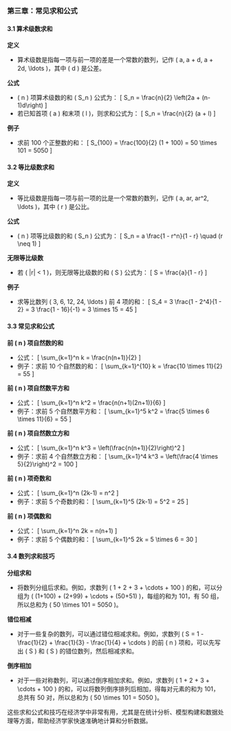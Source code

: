 ### 第三章：常见求和公式

#### 3.1 算术级数求和

**定义**
- 算术级数是指每一项与前一项的差是一个常数的数列，记作 \( a, a + d, a + 2d, \ldots \)，其中 \( d \) 是公差。

**公式**
- \( n \) 项算术级数的和 \( S_n \) 公式为：
  \[
  S_n = \frac{n}{2} \left(2a + (n-1)d\right)
  \]
- 若已知首项 \( a \) 和末项 \( l \)，则求和公式为：
  \[
  S_n = \frac{n}{2} (a + l)
  \]

**例子**
- 求前 100 个正整数的和：
  \[
  S_{100} = \frac{100}{2} (1 + 100) = 50 \times 101 = 5050
  \]

#### 3.2 等比级数求和

**定义**
- 等比级数是指每一项与前一项的比是一个常数的数列，记作 \( a, ar, ar^2, \ldots \)，其中 \( r \) 是公比。

**公式**
- \( n \) 项等比级数的和 \( S_n \) 公式为：
  \[
  S_n = a \frac{1 - r^n}{1 - r} \quad (r \neq 1)
  \]

**无限等比级数**
- 若 \( |r| < 1 \)，则无限等比级数的和 \( S \) 公式为：
  \[
  S = \frac{a}{1 - r}
  \]

**例子**
- 求等比数列 \( 3, 6, 12, 24, \ldots \) 前 4 项的和：
  \[
  S_4 = 3 \frac{1 - 2^4}{1 - 2} = 3 \frac{1 - 16}{-1} = 3 \times 15 = 45
  \]

#### 3.3 常见求和公式

**前 \( n \) 项自然数的和**
- 公式：
  \[
  \sum_{k=1}^n k = \frac{n(n+1)}{2}
  \]
- 例子：求前 10 个自然数的和：
  \[
  \sum_{k=1}^{10} k = \frac{10 \times 11}{2} = 55
  \]

**前 \( n \) 项自然数平方和**
- 公式：
  \[
  \sum_{k=1}^n k^2 = \frac{n(n+1)(2n+1)}{6}
  \]
- 例子：求前 5 个自然数平方和：
  \[
  \sum_{k=1}^5 k^2 = \frac{5 \times 6 \times 11}{6} = 55
  \]

**前 \( n \) 项自然数立方和**
- 公式：
  \[
  \sum_{k=1}^n k^3 = \left(\frac{n(n+1)}{2}\right)^2
  \]
- 例子：求前 4 个自然数立方和：
  \[
  \sum_{k=1}^4 k^3 = \left(\frac{4 \times 5}{2}\right)^2 = 100
  \]

**前 \( n \) 项奇数和**
- 公式：
  \[
  \sum_{k=1}^n (2k-1) = n^2
  \]
- 例子：求前 5 个奇数的和：
  \[
  \sum_{k=1}^5 (2k-1) = 5^2 = 25
  \]

**前 \( n \) 项偶数和**
- 公式：
  \[
  \sum_{k=1}^n 2k = n(n+1)
  \]
- 例子：求前 5 个偶数的和：
  \[
  \sum_{k=1}^5 2k = 5 \times 6 = 30
  \]

#### 3.4 数列求和技巧

**分组求和**
- 将数列分组后求和。例如，求数列 \( 1 + 2 + 3 + \cdots + 100 \) 的和，可以分组为 \( (1+100) + (2+99) + \cdots + (50+51) \)，每组的和为 101，有 50 组，所以总和为 \( 50 \times 101 = 5050 \)。

**错位相减**
- 对于一些复杂的数列，可以通过错位相减求和。例如，求数列 \( S = 1 - \frac{1}{2} + \frac{1}{3} - \frac{1}{4} + \cdots \) 的前 \( n \) 项和，可以先写出 \( S \) 和 \( S \) 的错位数列，然后相减求和。

**倒序相加**
- 对于一些对称数列，可以通过倒序相加求和。例如，求数列 \( 1 + 2 + 3 + \cdots + 100 \) 的和，可以将数列倒序排列后相加，得每对元素的和为 101，总共有 50 对，所以总和为 \( 50 \times 101 = 5050 \)。

这些求和公式和技巧在经济学中非常有用，尤其是在统计分析、模型构建和数据处理等方面，帮助经济学家快速准确地计算和分析数据。